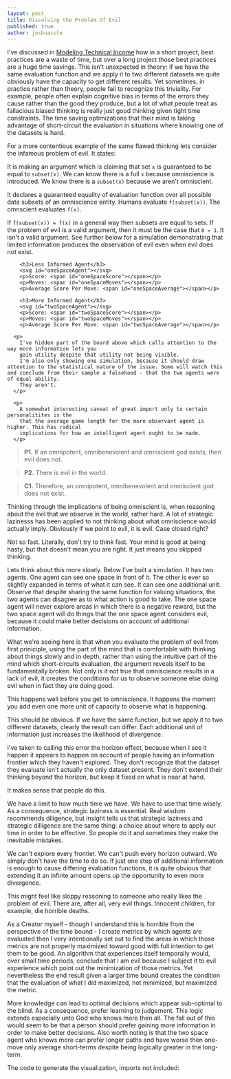 ```yaml
---
layout: post
title: Dissolving the Problem Of Evil
published: true
author: joshuacole
---
```


I've discussed in [Modeling Technical Income](/2020/03/06/modeling-technical-income.html) how in a short project, best practices are a waste of time, but over a long project those best practices are a huge time savings. 
This isn't unexpected in theory: if we have the same evaluation function and we apply it to two different datasets we quite obviously have the capacity to get different results. 
Yet sometimes, in practice rather than theory, people fail to recognize this triviality. 
For example, people often explain cognitive bias in terms of the errors they cause rather than the good they produce, but a lot of what people treat as fallacious biased thinking is really just good thinking given tight time constraints. 
The time saving optimizations that their mind is taking advantage of short-circuit the evaluation in situations where knowing one of the datasets is hard.

For a more contentious example of the same flawed thinking lets consider the infamous problem of evil.
It states:

<div class="p">
  <div class="marginnote">
      <p>
        It is making an argument which is claiming that set <code>x</code> is guaranteed to be equal to 
        <code>subset(x)</code>. We can know there is a full <code>x</code> because omniscience is 
        introduced. We know there is a <code>subset(x)</code> because we aren't omniscient. 
      </p>
      <p>
        It declares a guaranteed equality of evaluation function over all possible data subsets of an omniscience 
        entity. Humans evaluate <code>f(subset(x))</code>. The omnscient evaluates <code>f(x)</code>. 
      </p>
      <p>
        If <code>f(subset(x)) = f(x)</code> in a general way then subsets are equal to sets. If the problem of evil 
        is a valid argument, then it must be the case that <code>0 = 1</code>. It isn't a valid argument. See 
        further below for a simulation demonstrating that limited information produces the observation of evil even 
        when evil does not exist.
      </p>

        <h3>Less Informed Agent</h3>
        <svg id="oneSpaceAgent"></svg>
        <p>Score: <span id="oneSpaceScore"></span></p>
        <p>Moves: <span id="oneSpaceMoves"></span></p>
        <p>Average Score Per Move: <span id="oneSpaceAverage"></span></p>

        <h3>More Informed Agent</h3>
        <svg id="twoSpaceAgent"></svg>
        <p>Score: <span id="twoSpaceScore"></span></p>
        <p>Moves: <span id="twoSpaceMoves"></span></p>
        <p>Average Score Per Move: <span id="twoSpaceAverage"></span></p>

      <p>
        I've hidden part of the board above which calls attention to the way more information lets you 
        gain utility despite that utility not being visible.
        I'm also only showing one simulation, because it should draw attention to the statistical nature of the issue. Some will watch this and conclude from their sample a falsehood - that the two agents were of equal ability.
        They aren't.
      </p>

      <p>
        A somewhat interesting caveat of great import only to certain personalitites is the 
        that the average game length for the more observant agent is higher. This has radical 
        implications for how an intelligent agent ought to be made.
      </p>
  </div>
</div>

> __P1.__ If an omnipotent, omnibenevolent and omniscient god exists, then evil does not. 

> __P2.__ There is evil in the world. 

> __C1.__ Therefore, an omnipotent, omnibenevolent and omniscient god does not exist.   

Thinking through the implications of being omniscient is, when reasoning about the 
evil that we observe in the world, rather hard. A lot of strategic lazinesss has been 
applied to not thinking about what omniscience would actually imply. Obviously if we 
point to evil, it is evil. Case closed right?

Not so fast. Literally, don't try to think fast. Your mind is good at being hasty, 
but that doesn't mean you are right. It just means you skipped thinking. 

Lets think about this more slowly. Below I've built a simulation. It has two agents.
One agent can see one space in front of it. The other is ever so slightly expanded 
in terms of what it can see. It can see one additional unit. Observe that despite 
sharing the same function for valuing situations, the two agents can disagree as 
to what action is good to take. The one space agent will never explore areas in which 
there is a negative reward, but the two space agent will do things that the one space 
agent considers evil, because it could make better decisions on account of additional 
information.



What we're seeing here is that when you evaluate the problem of evil from first 
priniciple, using the part of the mind that is comfortable with thinking about 
things slowly and in depth, rather than using the intuitive part of the mind which 
short-circuits evaluation, the argument reveals itself to be fundamentally broken. 
Not only is it not true that omniscience results in a lack of evil, it creates the 
conditions for us to observe someone else doing evil when in fact they are doing good.

This happens well before you get to omniscience. It happens the moment you add even 
one more unit of capacity to observe what is happening. 

This should be obvious. If we have the same function, but we apply it to two different 
datasets, clearly the result can differ. Each additional unit of information just 
increases the likelihood of divergence. 

I've taken to calling this error the horizon effect, because when I see it 
happen it appears to happen on account of people having an information frontier 
which they haven't explored. They don't recognize that the dataset they evaluate 
isn't actually the only dataset present. They don't extend their thinking beyond 
the horizon, but keep it fixed on what is near at hand.

It makes sense that people do this. 

We have a limit to how much time we have. We have to use that time wisely. As a consequence, strategic 
laziness is essential. Real wisdom recommends diligence, but insight tells us that strategic laziness 
and strategic dilligence are the same thing: a choice about where to apply our time in order to be 
effective. So people do it and sometimes they make the inevitable mistakes.

We can't explore every frontier. We can't push every horizon outward. We simply don't have 
the time to do so.
If just one step of additional information is enough to cause differing evaluation functions, it is quite obvious that extending it an infinte amount 
opens up the opportunity to even more divergence.

This might feel like sloppy reasoning to someone who really likes the problem of evil.
There are, after all, very evil things.
Innocent children, for example, die horrible deaths.

As a Creator myself - though I understand this is horrible from the perspective of the time bound - I create metrics by which agents are evaluated then I very intentionally set out to find the areas in which those metrics are not properly maximized toward good with full intention to get them to be good.
An algorithm that experiences itself temporally would, over small time periods, conclude that I am evil because I subject it to evil experience which point out the minimization of those metrics.
Yet nevertheless the end result given a larger time bound creates the condition that the evaluation of what I did maximized, not minimized, but maximized the metric.

More knowledge can lead to optimal decisions which appear sub-optimal to the
blind. As a consequence, prefer learning to judgement. This logic extends 
especially unto God who knows more then all. The fall out of this would seem 
to be that a person should prefer gaining more information in order to make 
better decisions. Also worth noting is that the two space agent who knows more 
can prefer longer paths and have worse then one-move only average short-terms 
despite being logically greater in the long-term.




<script type="text/javascript" id="horizonSimulation">
{% include horizons/simulation.js %}
</script>

The code to generate the visualization, imports not included:
<div id="horizonSimulationView"></div>

